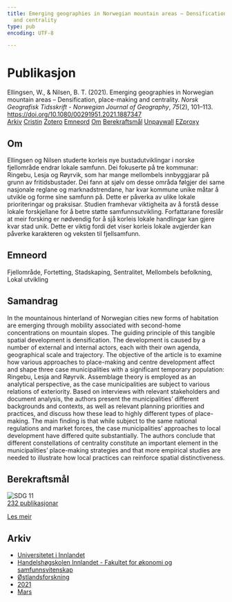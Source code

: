 ```yaml
---
title: Emerging geographies in Norwegian mountain areas – Densification, place-making
  and centrality
type: pub
encoding: UTF-8

---
```

<h1>Publikasjon</h1>
<article id="csl-bib-container-CGZ3WFXS" class="csl-bib-container">
  <div class="csl-bib-body"> <div class="csl-entry">Ellingsen, W., &#38; Nilsen, B. T. (2021). Emerging geographies in Norwegian mountain areas – Densification, place-making and centrality. <i>Norsk Geografisk Tidsskrift - Norwegian Journal of Geography</i>, <i>75</i>(2), 101–113. <a href="https://doi.org/10.1080/00291951.2021.1887347">https://doi.org/10.1080/00291951.2021.1887347</a></div> </div>
  <div class="csl-bib-buttons">
    <a href="#taxonomy-article-CGZ3WFXS" alt="archive" class="csl-bib-button">Arkiv</a>
    <a href="https://app.cristin.no/results/show.jsf?id=1894588" alt="Cristin" class="csl-bib-button">Cristin</a>
    <a href="http://zotero.org/groups/5881554/items/CGZ3WFXS" alt="Zotero" class="csl-bib-button">Zotero</a>
    <a href="#keywords-article-CGZ3WFXS" alt="keywords" class="csl-bib-button">Emneord</a>
    <a href="#about-article-CGZ3WFXS" alt="about_pub" class="csl-bib-button">Om</a>
    <a href="#sdg-article-CGZ3WFXS" alt="sdg" class="csl-bib-button">Berekraftsmål</a>
    <a href="https://brage.inn.no/inn-xmlui/bitstream/11250/3024034/4/Ellingsen%20%26%20Nilsen%2c%202021.pdf" alt="Unpaywall" class="csl-bib-button">Unpaywall</a>
    <a href="https://brage.inn.no/inn-xmlui/bitstream/11250/3024034/4/Ellingsen%20%26%20Nilsen%2c%202021.pdf" alt="EZproxy" class="csl-bib-button">EZproxy</a>
  </div>
  <div id="csl-bib-meta-container-CGZ3WFXS"></div>
</article>
<div id="csl-bib-meta-CGZ3WFXS" class="csl-bib-meta">
  <article id="about-article-CGZ3WFXS" class="about_pub-article">
    <h1>Om</h1>
    Ellingsen og Nilsen studerte korleis nye bustadutviklingar i norske fjellområde endrar lokale samfunn. Dei fokuserte på tre kommunar: Ringebu, Lesja og Røyrvik, som har mange mellombels innbyggjarar på grunn av fritidsbustader. Dei fann at sjølv om desse områda følgjer dei same nasjonale reglane og marknadstrendane, har kvar kommune unike måtar å utvikle og forme sine samfunn på. Dette er påverka av ulike lokale prioriteringar og praksisar. Studien framhevar viktigheita av å forstå desse lokale forskjellane for å betre støtte samfunnsutvikling. Forfattarane foreslår at meir forsking er nødvendig for å sjå korleis lokale handlingar kan gjere kvar stad unik. Dette er viktig fordi det viser korleis lokale avgjerder kan påverke karakteren og veksten til fjellsamfunn.
  </article>
  <article id="keywords-article-CGZ3WFXS" class="keywords-article">
    <h1>Emneord</h1>
    Fjellområde, Fortetting, Stadskaping, Sentralitet, Mellombels befolkning, Lokal utvikling
  </article>
  <article id="abstract-article-CGZ3WFXS" class="abstract-article">
    <h1>Samandrag</h1>
    In the mountainous hinterland of Norwegian cities new forms of habitation are emerging through mobility associated with second-home concentrations on mountain slopes. The guiding principle of this tangible spatial development is densification. The development is caused by a number of external and internal actors, each with their own agenda, geographical scale and trajectory. The objective of the article is to examine how various approaches to place-making and centre development affect and shape three case municipalities with a significant temporary population: Ringebu, Lesja and Røyrvik. Assemblage theory is employed as an analytical perspective, as the case municipalities are subject to various relations of exteriority. Based on interviews with relevant stakeholders and document analysis, the authors present the municipalities’ different backgrounds and contexts, as well as relevant planning priorities and practices, and discuss how these lead to highly different types of place-making. The main finding is that while subject to the same national regulations and market forces, the case municipalities’ approaches to local development have differed quite substantially. The authors conclude that different constellations of centrality constitute an important element in the municipalities’ place-making strategies and that more empirical studies are needed to illustrate how local practices can reinforce spatial distinctiveness.
  </article>
  <article id="sdg-article-CGZ3WFXS" class="sdg-article">
    <h1>Berekraftsmål</h1>
    <div class="sdg-container"><div id="sdg11" class="sdg">
        <img src="{{< params subfolder >}}images/sdg/sdg11_nn.png" class="image" alt="SDG 11">
        <div class="sdg-overlay">
          <a href="/nn/archive/?key=?sdg=11#archive" class="sdg-publication-count"><span>232</span> publikasjonar</a>
          <p><a href="https://fn.no/om-fn/fns-baerekraftsmaal/baerekraftige-byer-og-lokalsamfunn?lang=nno-NO" class="sdg-read-more">Les meir</a></p>
        </div>
      </div></div>
  </article>
  <article id="taxonomy-article-CGZ3WFXS" class="taxonomy-article">
    <h1>Arkiv</h1>
    <ul>
      <li>
        <a href="/nn/archive/?key=3DCRN523">Universitetet i Innlandet</a>
      </li>
      <li>
        <a href="/nn/archive/?key=DU8Q9LN9">Handelshøgskolen Innlandet - Fakultet for økonomi og samfunnsvitenskap</a>
      </li>
      <li>
        <a href="/nn/archive/?key=IRYXBU4S">Østlandsforskning</a>
      </li>
      <li>
        <a href="/nn/archive/?key=WVQ623KX">2021</a>
      </li>
      <li>
        <a href="/nn/archive/?key=AG5SPERN">Mars</a>
      </li>
    </ul>
  </article>
</div>
